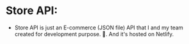 # Store API:
- Store API is just an E-commerce (JSON file)  API that I and my team created for development purpose. 🙂. And it's hosted on Netlify.
